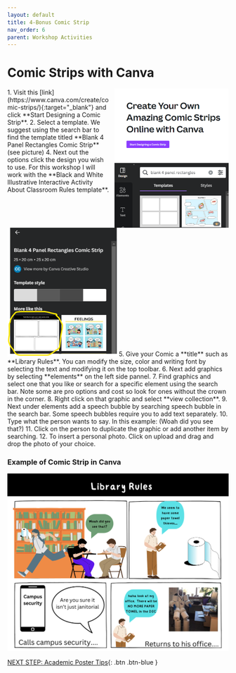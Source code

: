 ```yaml
---
layout: default
title: 4-Bonus Comic Strip
nav_order: 6
parent: Workshop Activities
---
```

# Comic Strips with Canva 
<img src="images//start-designing-comic.png" style="float:right;margin-left:10px; width:260px;" alt="start designing a comic strip button."> 
1. Visit this [link](https://www.canva.com/create/comic-strips/){:target="_blank"} and click **Start Designing a Comic Strip**. 
2. Select a template. We suggest using the search bar to find the template titled **Blank 4 Panel Rectangles Comic Strip** (see picture) <img src="images//template-comic.png" style="float:right;margin-left:10px; width:260px;" alt="Template"> 
4. Next out the options click the design you wish to use. For this workshop I will work with the **Black and White Illustrative Interactive Activity About Classroom Rules template**.
<img src="images//template2-comic.png" style="width:250px;" alt="Template Design"> 
5. Give your Comic a **title** such as **Library Rules**. You can modify the size, color and writing font by selecting the text and modifying it on the top toolbar.
6. Next add graphics by selecting **elements** on the left side pannel.
7. Find graphics and select one that you like or search for a specific element using the search bar. Note some are pro options and cost so look for ones without the crown in the corner.
8. Right click on that graphic and select **view collection**.
9. Next under elements add a speech bubble by searching speech bubble in the search bar. Some speech bubbles require you to add text separately.
10. Type what the person wants to say. In this example: (Woah did you see that?)
11. Click on the person to duplicate the graphic or add another item by searching.
12. To insert a personal photo. Click on upload and drag and drop the photo of your choice.

### Example of Comic Strip in Canva
  <img src="images/comic-strip.png" style="width:600px;" alt="comic strip example project"><br>

[NEXT STEP: Academic Poster Tips](academic.html){: .btn .btn-blue } <br>
